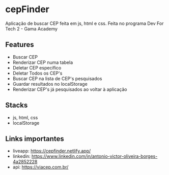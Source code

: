 # cepFinder

Aplicação de buscar CEP feita em js, html e css.
Feita no programa Dev For Tech 2 - Gama Academy

## Features

- Buscar CEP
- Renderizar CEP numa tabela
- Deletar CEP específico
- Deletar Todos os CEP's
- Buscar CEP na lista de CEP's pesquisados
- Guardar resultados no localStorage
- Renderizar CEP's já pesquisados ao voltar à aplicação

## Stacks

- js, html, css
- localStorage

## Links importantes

- liveapp: https://cepfinder.netlify.app/
- linkedin: https://www.linkedin.com/in/antonio-victor-oliveira-borges-4a2852228
- api: https://viacep.com.br/
